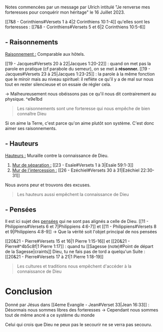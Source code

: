 Notes commencées par un message par Ulrich intitulé "Je renverse mes forteresses pour conquérir mon héritage" le 16 Juillet 2023.

[[7&8 - Corinthiens#Versets 1 à 4|2 Corinthiens 10:1-4]] qu'elles sont les forteresses : [[7&8 - Corinthiens#Versets 5 et 6|2 Corinthiens 10:5-6]]
## - Raisonnements
<u>Raisonnement :</u> Comparable aux hôtels.

[[19 - Jacques#Versets 20 à 22|Jacques 1:20-22]] : quand on met pas la parole en pratique (cf parabole du semeur), on se met à **résonner.**
[[19 - Jacques#Versets 23 à 25|Jacques 1:23-25]] : la parole à la même fonction que le miroir mais au niveau spirituel: il reflète ce qu'il y a de mal sur nous tout en rester silencieuse et on essaie de régler cela.

-> Malheureusement nous obéissons pas ce qu'il nous dit contrairement au physique. ^e9e1bd
> Les raisonnements sont une forteresse qui nous empêche de bien connaître Dieu

Si on aime la Terre, c'est parce qu'on aime plutôt son système. C'est donc aimer ses raisonnements.
## - Hauteurs
<u>Hauteurs :</u> Muraille contre la connaissance de Dieu.
1) <u>Mur de séparation :</u> [[23 - Esaïe#Versets 1 à 3|Esaïe 59:1-3]]
2) <u>Mur de l'intercession :</u> [[26 - Ezéchiel#Versets 30 à 31|Ezéchiel 22:30-31]]

Nous avons peur et trouvons des excuses.
> Les hauteurs aussi empêchent la connaissance de Dieu
## - Pensées
Il est ici sujet des <u>pensées</u> qui ne sont pas alignés a celle de Dieu.
[[11 - Philippiens#Versets 6 et 7|Philippiens 4:6-7]] et [[11 - Philippiens#Versets 8 et 9|Philippiens 4:8-9]]
-> Que la vérité soit l'objet principal de nos pensées

[[20&21 - Pierre#Versets 15 et 16|1 Pierre 1:15-16]] et [[20&21 - Pierre#^4b5c8f|1 Pierre 1:17]] : quand tu [[Sagesse (note)#Point de départ de la Sagesse|craints]] Dieu, tu ne fais pas de tord a quelqu'un
Suite : [[20&21 - Pierre#Versets 17 à 21|1 Pierre 1:18-19]]
> Les cultures et traditions nous empêchent d'accéder à la connaissance de Dieu

# Conclusion
Donné par Jésus dans [[4eme Evangile - Jean#Verset 33|Jean 16:33]] : Désormais nous sommes libres des forteresses
-> Cependant nous sommes tout de même ancré a ce système du monde

Celui qui crois que Dieu ne peux pas le secourir ne se verra pas secouru.